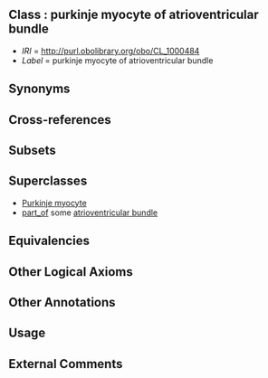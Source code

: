 
## Class : purkinje myocyte of atrioventricular bundle

 * *IRI* = http://purl.obolibrary.org/obo/CL_1000484
 * *Label* = purkinje myocyte of atrioventricular bundle

## Synonyms


## Cross-references


## Subsets


## Superclasses

 * [Purkinje myocyte](../../CL/68/CL_0002068.md)
 * [part_of](../../BFO/50/BFO_0000050.md) some [atrioventricular bundle](../../UBERON/53/UBERON_0002353.md)

## Equivalencies


## Other Logical Axioms


## Other Annotations


## Usage


## External Comments

